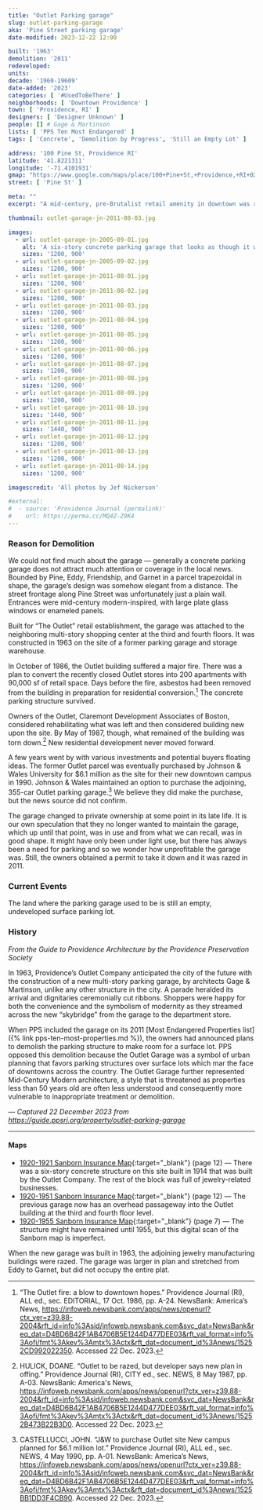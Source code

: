 ```yaml
---
title: "Outlet Parking garage"
slug: outlet-parking-garage
aka: 'Pine Street parking garage'
date-modified: 2023-12-22 12:00

built: '1963'
demolition: '2011'
redeveloped:
units:
decade: '1960-19609'
date-added: '2023'
categories: [ '#UsedToBeThere' ]
neighborhoods: [ 'Downtown Providence' ]
town: [ 'Providence, RI' ]
designers: [ 'Designer Unknown' ]
people: [] # Gage & Martinson
lists: [ 'PPS Ten Most Endangered' ]
tags: [ 'Concrete', 'Demolition by Progress', 'Still an Empty Lot' ]

address: '100 Pine St, Providence RI'
latitude: '41.8221311'
longitude: '-71.4101931'
gmap: "https://www.google.com/maps/place/100+Pine+St,+Providence,+RI+02903/@41.8221311,-71.4101931,18z/data=!4m6!3m5!1s0x89e445145f9d1a11:0x10f8403d8c6e1a6!8m2!3d41.8220711!4d-71.4103058!16s%2Fg%2F11c2d1td3p?entry=ttu"
street: [ 'Pine St' ]

meta: ""
excerpt: "A mid-century, pre-Brutalist retail amenity in downtown was razed only to avoid maintenance costs"

thumbnail: outlet-garage-jn-2011-08-03.jpg

images:
  - url: outlet-garage-jn-2005-09-01.jpg
    alt: 'A six-story concrete parking garage that looks as though it was poured on-site in narrow, slender columns. A staircase is located on the northwest corner and looks like a glass curtain wall.'
    sizes: '1200, 900'
  - url: outlet-garage-jn-2005-09-02.jpg
    sizes: '1200, 900'
  - url: outlet-garage-jn-2011-08-01.jpg
    sizes: '1200, 900'
  - url: outlet-garage-jn-2011-08-02.jpg
    sizes: '1200, 900'
  - url: outlet-garage-jn-2011-08-03.jpg
    sizes: '1200, 900'
  - url: outlet-garage-jn-2011-08-04.jpg
    sizes: '1200, 900'
  - url: outlet-garage-jn-2011-08-05.jpg
    sizes: '1200, 900'
  - url: outlet-garage-jn-2011-08-06.jpg
    sizes: '1200, 900'
  - url: outlet-garage-jn-2011-08-07.jpg
    sizes: '1200, 900'
  - url: outlet-garage-jn-2011-08-08.jpg
    sizes: '1200, 900'
  - url: outlet-garage-jn-2011-08-09.jpg
    sizes: '1200, 900'
  - url: outlet-garage-jn-2011-08-10.jpg
    sizes: '1440, 900'
  - url: outlet-garage-jn-2011-08-11.jpg
    sizes: '1440, 900'
  - url: outlet-garage-jn-2011-08-12.jpg
    sizes: '1200, 900'
  - url: outlet-garage-jn-2011-08-13.jpg
    sizes: '1200, 900'
  - url: outlet-garage-jn-2011-08-14.jpg
    sizes: '1200, 900'

imagescredit: 'All photos by Jef Nickerson'

#external:
#  - source: 'Providence Journal (permalink)'
#    url: https://perma.cc/MQ4Z-Z9K4
---
```


### Reason for Demolition

We could not find much about the garage — generally a concrete parking garage does not attract much attention or coverage in the local news. Bounded by Pine, Eddy, Friendship, and Garnet in a parcel trapezoidal in shape, the garage’s design was somehow elegant from a distance. The street frontage along Pine Street was unfortunately just a plain wall. Entrances were mid-century modern-inspired, with large plate glass windows or enameled panels.

Built for “The Outlet” retail establishment, the garage was attached to the neighboring multi-story shopping center at the third and fourth floors. It was constructed in 1963 on the site of a former parking garage and storage warehouse.

In October of 1986, the Outlet building suffered a major fire. There was a plan to convert the recently closed Outlet stores into 200 apartments with 90,000 sf of retail space. Days before the fire, asbestos had been removed from the building in preparation for residential conversion.[^1] The concrete parking structure survived. 

[^1]: “The Outlet fire: a blow to downtown hopes.” Providence Journal (RI), ALL ed., sec. EDITORIAL, 17 Oct. 1986, pp. A-24. NewsBank: America’s News, https://infoweb.newsbank.com/apps/news/openurl?ctx_ver=z39.88-2004&rft_id=info%3Asid/infoweb.newsbank.com&svc_dat=NewsBank&req_dat=D4BD6B42F1AB4706B5E1244D477DEE03&rft_val_format=info%3Aofi/fmt%3Akev%3Amtx%3Actx&rft_dat=document_id%3Anews/15252CD992022350. Accessed 22 Dec. 2023.

Owners of the Outlet, Claremont Development Associates of Boston, considered rehabilitating what was left and then considered building new upon the site. By May of 1987, though, what remained of the building was torn down.[^2] New residential development never moved forward.

[^2]: HULICK, DOANE. “Outlet to be razed, but developer says new plan in offing.” Providence Journal (RI), CITY ed., sec. NEWS, 8 May 1987, pp. A-03. NewsBank: America's News, https://infoweb.newsbank.com/apps/news/openurl?ctx_ver=z39.88-2004&rft_id=info%3Asid/infoweb.newsbank.com&svc_dat=NewsBank&req_dat=D4BD6B42F1AB4706B5E1244D477DEE03&rft_val_format=info%3Aofi/fmt%3Akev%3Amtx%3Actx&rft_dat=document_id%3Anews/15252B473B22B3D0. Accessed 22 Dec. 2023.

A few years went by with various investments and potential buyers floating ideas. The former Outlet parcel was eventually purchased by Johnson & Wales University for $6.1 million as the site for their new downtown campus in 1990. Johnson & Wales maintained an option to purchase the adjoining, 355-car Outlet parking garage.[^3] We believe they did make the purchase, but the news source did not confirm.

[^3]: CASTELLUCCI, JOHN. “J&W to purchase Outlet site New campus planned for $6.1 million lot.” Providence Journal (RI), ALL ed., sec. NEWS, 4 May 1990, pp. A-01. NewsBank: America’s News, https://infoweb.newsbank.com/apps/news/openurl?ctx_ver=z39.88-2004&rft_id=info%3Asid/infoweb.newsbank.com&svc_dat=NewsBank&req_dat=D4BD6B42F1AB4706B5E1244D477DEE03&rft_val_format=info%3Aofi/fmt%3Akev%3Amtx%3Actx&rft_dat=document_id%3Anews/1525BB1DD3F4CB90. Accessed 22 Dec. 2023.

The garage changed to private ownership at some point in its late life. It is our own speculation that they no longer wanted to maintain the garage, which up until that point, was in use and from what we can recall, was in good shape. It might have only been under light use, but there has always been a need for parking and so we wonder how unprofitable the garage was. Still, the owners obtained a permit to take it down and it was razed in 2011.


### Current Events

The land where the parking garage used to be is still an empty, undeveloped surface parking lot.


### History

_From the Guide to Providence Architecture by the Providence Preservation Society_

In 1963, Providence’s Outlet Company anticipated the city of the future with the construction of a new multi-story parking garage, by architects Gage & Martinson, unlike any other structure in the city. A parade heralded its arrival and dignitaries ceremonially cut ribbons. Shoppers were happy for both the convenience and the symbolism of modernity as they streamed across the new “skybridge” from the garage to the department store.

When PPS included the garage on its 2011 [Most Endangered Properties list]({% link pps-ten-most-properties.md %}), the owners had announced plans to demolish the parking structure to make room for a surface lot. PPS opposed this demolition because the Outlet Garage was a symbol of urban planning that favors parking structures over surface lots which mar the face of downtowns across the country. The Outlet Garage further represented Mid-Century Modern architecture, a style that is threatened as properties less than 50 years old are often less understood and consequently more vulnerable to inappropriate treatment or demolition.

— _Captured 22 December 2023 from https://guide.ppsri.org/property/outlet-parking-garage_

***

#### Maps

+ [1920-1921 Sanborn Insurance Map](http://hdl.loc.gov/loc.gmd/g3774pm.g3774pm_g08099192001){:target="_blank"} (page 12) — There was a six-story concrete structure on this site built in 1914 that was built by the Outlet Company. The rest of the block was full of jewelry-related businesses.
+ [1920-1951 Sanborn Insurance Map](http://hdl.loc.gov/loc.gmd/g3774pm.g3774pm_g08099195101){:target="_blank"} (page 12) — The previous garage now has an overhead passageway into the Outlet building at the third and fourth floor level.
+ [1920-1955 Sanborn Insurance Map](http://hdl.loc.gov/loc.gmd/g3774pm.g3774pm_g08099195601){:target="_blank"} (page 7) — The structure might have remained until 1955, but this digital scan of the Sanborn map is imperfect.

When the new garage was built in 1963, the adjoining jewelry manufacturing buildings were razed. The garage was larger in plan and stretched from Eddy to Garnet, but did not occupy the entire plat.
